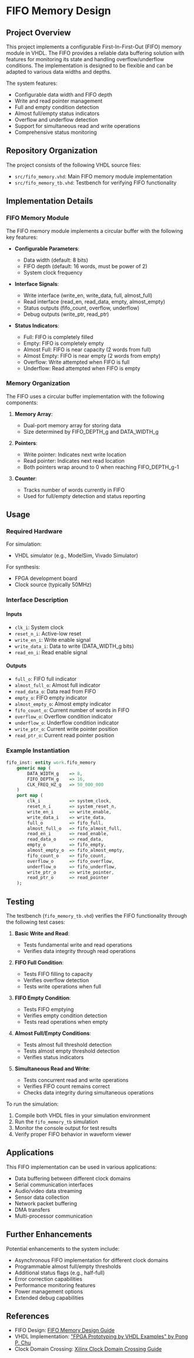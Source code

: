 # FIFO Memory Design

## Project Overview
This project implements a configurable First-In-First-Out (FIFO) memory module in VHDL. The FIFO provides a reliable data buffering solution with features for monitoring its state and handling overflow/underflow conditions. The implementation is designed to be flexible and can be adapted to various data widths and depths.

The system features:
- Configurable data width and FIFO depth
- Write and read pointer management
- Full and empty condition detection
- Almost full/empty status indicators
- Overflow and underflow detection
- Support for simultaneous read and write operations
- Comprehensive status monitoring

## Repository Organization
The project consists of the following VHDL source files:

- `src/fifo_memory.vhd`: Main FIFO memory module implementation
- `src/fifo_memory_tb.vhd`: Testbench for verifying FIFO functionality

## Implementation Details

### FIFO Memory Module
The FIFO memory module implements a circular buffer with the following key features:

- **Configurable Parameters**:
  - Data width (default: 8 bits)
  - FIFO depth (default: 16 words, must be power of 2)
  - System clock frequency

- **Interface Signals**:
  - Write interface (write_en, write_data, full, almost_full)
  - Read interface (read_en, read_data, empty, almost_empty)
  - Status outputs (fifo_count, overflow, underflow)
  - Debug outputs (write_ptr, read_ptr)

- **Status Indicators**:
  - Full: FIFO is completely filled
  - Empty: FIFO is completely empty
  - Almost Full: FIFO is near capacity (2 words from full)
  - Almost Empty: FIFO is near empty (2 words from empty)
  - Overflow: Write attempted when FIFO is full
  - Underflow: Read attempted when FIFO is empty

### Memory Organization
The FIFO uses a circular buffer implementation with the following components:

1. **Memory Array**:
   - Dual-port memory array for storing data
   - Size determined by FIFO_DEPTH_g and DATA_WIDTH_g

2. **Pointers**:
   - Write pointer: Indicates next write location
   - Read pointer: Indicates next read location
   - Both pointers wrap around to 0 when reaching FIFO_DEPTH_g-1

3. **Counter**:
   - Tracks number of words currently in FIFO
   - Used for full/empty detection and status reporting

## Usage

### Required Hardware
For simulation:
- VHDL simulator (e.g., ModelSim, Vivado Simulator)

For synthesis:
- FPGA development board
- Clock source (typically 50MHz)

### Interface Description

#### Inputs
- `clk_i`: System clock
- `reset_n_i`: Active-low reset
- `write_en_i`: Write enable signal
- `write_data_i`: Data to write (DATA_WIDTH_g bits)
- `read_en_i`: Read enable signal

#### Outputs
- `full_o`: FIFO full indicator
- `almost_full_o`: Almost full indicator
- `read_data_o`: Data read from FIFO
- `empty_o`: FIFO empty indicator
- `almost_empty_o`: Almost empty indicator
- `fifo_count_o`: Current number of words in FIFO
- `overflow_o`: Overflow condition indicator
- `underflow_o`: Underflow condition indicator
- `write_ptr_o`: Current write pointer position
- `read_ptr_o`: Current read pointer position

### Example Instantiation

```vhdl
fifo_inst: entity work.fifo_memory
    generic map (
        DATA_WIDTH_g    => 8,
        FIFO_DEPTH_g    => 16,
        CLK_FREQ_HZ_g   => 50_000_000
    )
    port map (
        clk_i           => system_clock,
        reset_n_i       => system_reset_n,
        write_en_i      => write_enable,
        write_data_i    => write_data,
        full_o          => fifo_full,
        almost_full_o   => fifo_almost_full,
        read_en_i       => read_enable,
        read_data_o     => read_data,
        empty_o         => fifo_empty,
        almost_empty_o  => fifo_almost_empty,
        fifo_count_o    => fifo_count,
        overflow_o      => fifo_overflow,
        underflow_o     => fifo_underflow,
        write_ptr_o     => write_pointer,
        read_ptr_o      => read_pointer
    );
```

## Testing

The testbench (`fifo_memory_tb.vhd`) verifies the FIFO functionality through the following test cases:

1. **Basic Write and Read**:
   - Tests fundamental write and read operations
   - Verifies data integrity through read operations

2. **FIFO Full Condition**:
   - Tests FIFO filling to capacity
   - Verifies overflow detection
   - Tests write operations when full

3. **FIFO Empty Condition**:
   - Tests FIFO emptying
   - Verifies empty condition detection
   - Tests read operations when empty

4. **Almost Full/Empty Conditions**:
   - Tests almost full threshold detection
   - Tests almost empty threshold detection
   - Verifies status indicators

5. **Simultaneous Read and Write**:
   - Tests concurrent read and write operations
   - Verifies FIFO count remains correct
   - Checks data integrity during simultaneous operations

To run the simulation:
1. Compile both VHDL files in your simulation environment
2. Run the `fifo_memory_tb` simulation
3. Monitor the console output for test results
4. Verify proper FIFO behavior in waveform viewer

## Applications

This FIFO implementation can be used in various applications:
- Data buffering between different clock domains
- Serial communication interfaces
- Audio/video data streaming
- Sensor data collection
- Network packet buffering
- DMA transfers
- Multi-processor communication

## Further Enhancements

Potential enhancements to the system include:
- Asynchronous FIFO implementation for different clock domains
- Programmable almost full/empty thresholds
- Additional status flags (e.g., half-full)
- Error correction capabilities
- Performance monitoring features
- Power management options
- Extended debug capabilities

## References

- FIFO Design: [FIFO Memory Design Guide](https://www.xilinx.com/support/documentation/application_notes/xapp263.pdf)
- VHDL Implementation: ["FPGA Prototyping by VHDL Examples" by Pong P. Chu](https://academic.csuohio.edu/chu_p/rtl/fpga_vhdl.html)
- Clock Domain Crossing: [Xilinx Clock Domain Crossing Guide](https://www.xilinx.com/support/documentation/white_papers/wp272.pdf) 